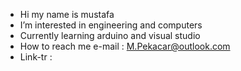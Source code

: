 - Hi my name is mustafa
- I’m interested in engineering and computers
- Currently learning arduino and visual studio
- How to reach me e-mail : M.Pekacar@outlook.com
- Link-tr : 

